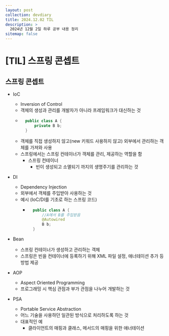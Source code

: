 ```yaml
---
layout: post
collection: devdiary
title: 2024.12.02 TIL
description: >
  2024년 12월 2일 하루 공부 내용 정리
sitemap: false
---
```


# [TIL] 스프링 콘셉트


## 스프링 콘셉트
- IoC
    - Inversion of Control
    - 객체의 생성과 관리를 개발자가 아니라 프레임워크가 대신하는 것
    - ```java
        public class A {
            private B b;
        }
        ```
    - 객체를 직접 생성하지 않고(new 키워드 사용하지 않고) 외부에서 관리하는 객체를 가져와 사용
    - 스프링에서는 스프링 컨테이너가 객체를 관리, 제공하는 역할을 함
        - 스프링 컨테이너
            - 빈이 생성되고 소멸되기 까지의 생명주기를 관리하는 것

- DI
    - Dependency Injection
    - 외부에서 객체를 주입받아 사용하는 것
    - 예시 (IoC/DI를 기초로 하는 스프링 코드)
        - ```java
            public class A {
                //A에서 B를 주입받음
                @Autowired
                B b;
            }
            ```

- Bean
    - 스프링 컨테이너가 생성하고 관리하는 객체
    - 스프링은 빈을 컨테이너에 등록하기 위해 XML 파일 설정, 애너테이션 추가 등 방법 제공

- AOP
    - Aspect Oriented Programming
    - 프로그래밍 시 핵심 관점과 부가 관점을 나누어 개발하는 것

- PSA
    - Portable Service Abstraction
    - 어느 기술을 사용하던 일관된 방식으로 처리하도록 하는 것
    - 대표적인 예
        - 클라이언트의 매핑과 클래스, 메서드의 매핑을 위한 애너테이션

